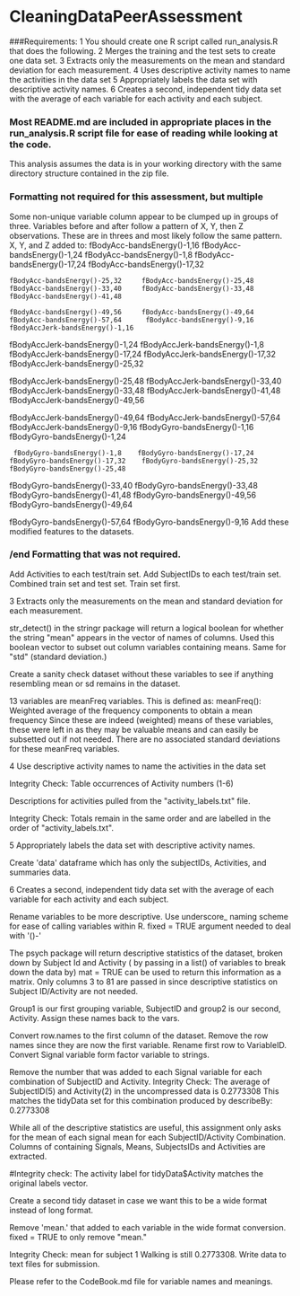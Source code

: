 CleaningDataPeerAssessment
==========================
###Requirements:
1 You should create one R script called run_analysis.R that does the following. 
2 Merges the training and the test sets to create one data set.
3 Extracts only the measurements on the mean and standard deviation for each measurement. 
4 Uses descriptive activity names to name the activities in the data set
5 Appropriately labels the data set with descriptive activity names. 
6 Creates a second, independent tidy data set with the average of each variable for each activity and each subject. 

### Most README.md are included in appropriate places in the run_analysis.R script file for ease of reading while looking at the code.

This analysis assumes the data is in your working directory with the same directory structure contained in the zip file.

### Formatting not required for this assessment, but multiple 
Some non-unique variable column appear to be clumped up in groups of three. Variables before and after follow a pattern of X, Y, then Z observations. 
These are in threes and most likely follow the same pattern. 
X, Y, and Z added to:
fBodyAcc-bandsEnergy()-1,16      fBodyAcc-bandsEnergy()-1,24       fBodyAcc-bandsEnergy()-1,8     fBodyAcc-bandsEnergy()-17,24     fBodyAcc-bandsEnergy()-17,32 

    fBodyAcc-bandsEnergy()-25,32     fBodyAcc-bandsEnergy()-25,48     fBodyAcc-bandsEnergy()-33,40     fBodyAcc-bandsEnergy()-33,48     fBodyAcc-bandsEnergy()-41,48 

    fBodyAcc-bandsEnergy()-49,56     fBodyAcc-bandsEnergy()-49,64     fBodyAcc-bandsEnergy()-57,64      fBodyAcc-bandsEnergy()-9,16  fBodyAccJerk-bandsEnergy()-1,16 

 fBodyAccJerk-bandsEnergy()-1,24   fBodyAccJerk-bandsEnergy()-1,8 fBodyAccJerk-bandsEnergy()-17,24 fBodyAccJerk-bandsEnergy()-17,32 fBodyAccJerk-bandsEnergy()-25,32 

fBodyAccJerk-bandsEnergy()-25,48 fBodyAccJerk-bandsEnergy()-33,40 fBodyAccJerk-bandsEnergy()-33,48 fBodyAccJerk-bandsEnergy()-41,48 fBodyAccJerk-bandsEnergy()-49,56 

fBodyAccJerk-bandsEnergy()-49,64 fBodyAccJerk-bandsEnergy()-57,64  fBodyAccJerk-bandsEnergy()-9,16     fBodyGyro-bandsEnergy()-1,16     fBodyGyro-bandsEnergy()-1,24 

     fBodyGyro-bandsEnergy()-1,8    fBodyGyro-bandsEnergy()-17,24    fBodyGyro-bandsEnergy()-17,32    fBodyGyro-bandsEnergy()-25,32    fBodyGyro-bandsEnergy()-25,48 

   fBodyGyro-bandsEnergy()-33,40    fBodyGyro-bandsEnergy()-33,48    fBodyGyro-bandsEnergy()-41,48    fBodyGyro-bandsEnergy()-49,56    fBodyGyro-bandsEnergy()-49,64 
 
   fBodyGyro-bandsEnergy()-57,64     fBodyGyro-bandsEnergy()-9,16 
 Add these modified features to the datasets.
### /end Formatting that was not required. 


Add Activities to each test/train set.
Add SubjectIDs to each test/train set. 
Combined train set and test set. Train set first.

3 Extracts only the measurements on the mean and standard deviation for each measurement. 

str_detect() in the stringr package will return a logical boolean for
whether the string "mean" appears in the vector of names of columns.
Used this boolean vector to subset out column variables containing means.
Same for "std" (standard deviation.)

Create a sanity check dataset without these variables to see if anything resembling mean or sd remains in the dataset.

13 variables are meanFreq variables. This is defined as:
meanFreq(): Weighted average of the frequency components to obtain a mean frequency
Since these are indeed (weighted) means of these variables,
these were left in as they may be valuable means and can easily be subsetted out if not needed.
There are no associated standard deviations for these meanFreq variables.

4 Use descriptive activity names to name the activities in the data set

Integrity Check: Table occurrences of Activity numbers (1-6)

Descriptions for activities pulled from the "activity_labels.txt" file.

Integrity Check: Totals remain in the same order and are labelled in the order of "activity_labels.txt". 

5 Appropriately labels the data set with descriptive activity names. 

Create 'data' dataframe which has only the subjectIDs, Activities, and summaries data.


6 Creates a second, independent tidy data set with the average of each variable for each activity and each subject. 

Rename variables to be more descriptive. Use underscore_ naming scheme for ease of calling variables within R.
fixed = TRUE argument needed to deal with '()-'

The psych package will return descriptive statistics of the dataset, broken down by Subject Id and Activity 
( by passing in a list() of variables to break down the data by)
mat = TRUE can be used to return this information as a matrix.
Only columns 3 to 81 are passed in since descriptive statistics on Subject ID/Activity are not needed.

Group1 is our first grouping variable, SubjectID and group2 is our second, Activity. Assign these names back to the vars.

Convert row.names to the first column of the dataset.
Remove the row names since they are now the first variable.
Rename first row to VariableID. 
Convert Signal variable form factor variable to strings.

Remove the number that was added to each Signal variable for each combination of SubjectID and Activity. 
Integrity Check: The average of SubjectID(5) and Activity(2) in the uncompressed data is 0.2773308
This matches the tidyData set for this combination produced by describeBy: 0.2773308 


While all of the descriptive statistics are useful, this assignment only asks for the mean of each signal mean for 
each SubjectID/Activity Combination. Columns of containing Signals, Means, SubjectsIDs and Activities are extracted.

#Integrity check: The activity label for tidyData$Activity matches the original labels vector.

Create a second tidy dataset in case we want this to be a wide format instead of long format.

Remove 'mean.' that added to each variable in the wide format conversion. fixed = TRUE to only remove "mean."

Integrity Check: mean for subject 1 Walking is still 0.2773308.
Write data to text files for submission.


Please refer to the CodeBook.md file for variable names and meanings.